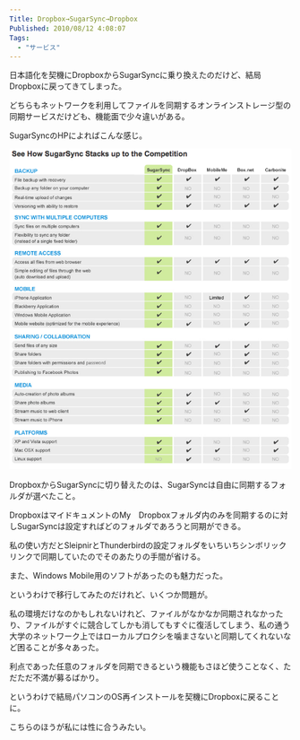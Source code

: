 ```yaml
---
Title: Dropbox→SugarSync→Dropbox
Published: 2010/08/12 4:08:07
Tags:
  - "サービス"
---
```


日本語化を契機にDropboxからSugarSyncに乗り換えたのだけど、結局Dropboxに戻ってきてしまった。

どちらもネットワークを利用してファイルを同期するオンラインストレージ型の同期サービスだけども、機能面で少々違いがある。

SugarSyncのHPによればこんな感じ。

![](20140120003811.png)

DropboxからSugarSyncに切り替えたのは、SugarSyncは自由に同期するフォルダが選べたこと。

DropboxはマイドキュメントのMy　Dropboxフォルダ内のみを同期するのに対しSugarSyncは設定すればどのフォルダであろうと同期ができる。

私の使い方だとSleipnirとThunderbirdの設定フォルダをいちいちシンボリックリンクで同期していたのでそのあたりの手間が省ける。

また、Windows Mobile用のソフトがあったのも魅力だった。

というわけで移行してみたのだけれど、いくつか問題が。

私の環境だけなのかもしれないけれど、ファイルがなかなか同期されなかったり、ファイルがすぐに競合してしかも消してもすぐに復活してしまう、私の通う大学のネットワーク上ではローカルプロクシを噛まさないと同期してくれないなど困ることが多々あった。

利点であった任意のフォルダを同期できるという機能もさほど使うことなく、ただただ不満が募るばかり。

というわけで結局パソコンのOS再インストールを契機にDropboxに戻ることに。

こちらのほうが私には性に合うみたい。